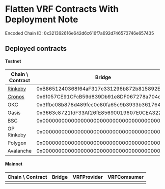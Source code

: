 # Flatten VRF Contracts With Deployment Note

  Encoded Chain ID: 0x321362616e642d6c616f7a692d746573746e657435

## Deployed contracts

#### Testnet



|Chain \ Contract |Bridge|VRFProvider|VRFComsumer|VRFLens|
|-----------------|------------------------------------------|------------------------------------------|------------------------------------------|------------------------------------------|
|[Rinkeby](https://rinkeby.etherscan.io)          |0xB8651240368f64aF317c331296b872b815892E00|0xfdBBAD9D6A4e85a38c12ca387014bd5F697f0661|0xf48F60A97b1BDf0D47fa460a0894634124d039b4|0xD0F7DcDaC3CCaB2f64b97CaEEa6ebDe79a6a93e2|
|[Cronos](https://testnet.cronoscan.com)           |0x6f057CE91CFcB59d839Db91e8DF067278a704cb8|0xE2f7Cf77DF70af8e92FF69B8Ffc92585C307a358|0x6aFCBD05f4718B994a290cfF03547DDFFcd74E08|0xdcFA1244c37262441AA7caF9893fdD99dB101E2A|
|OKC              |0x3ffbc08b878d489fec0c80fa65c9b3933b361764|0x6afcbd05f4718b994a290cff03547ddffcd74e08|0x0000000000000000000000000000000000000000|0x0000000000000000000000000000000000000000|
|Oasis            |0x3663c8721fdF33Af26fE85690019607E0CEA3225|0xeea6C4a2C72be597cFb55542E4876AaB014aA8a9|0x0000000000000000000000000000000000000000|0x0000000000000000000000000000000000000000|
|BSC              |0x0000000000000000000000000000000000000000|0x0000000000000000000000000000000000000000|0x0000000000000000000000000000000000000000|0x0000000000000000000000000000000000000000|
|OP Rinkeby       |0x0000000000000000000000000000000000000000|0x0000000000000000000000000000000000000000|0x0000000000000000000000000000000000000000|0x0000000000000000000000000000000000000000|
|Polygon          |0x0000000000000000000000000000000000000000|0x0000000000000000000000000000000000000000|0x0000000000000000000000000000000000000000|0x0000000000000000000000000000000000000000|
|Avalanche        |0x0000000000000000000000000000000000000000|0x0000000000000000000000000000000000000000|0x0000000000000000000000000000000000000000|0x0000000000000000000000000000000000000000|

#### Mainnet

|Chain \ Contract |Bridge|VRFProvider|VRFComsumer|
|-----------------|------|-----------|-----------|
|                 |      |           |           |

